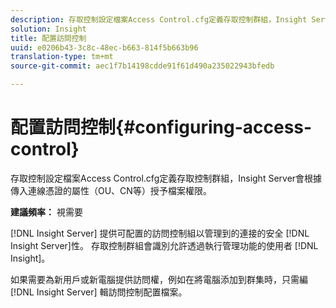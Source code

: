 ```yaml
---
description: 存取控制設定檔案Access Control.cfg定義存取控制群組，Insight Server會根據傳入連線憑證的屬性（OU、CN等）授予檔案權限。
solution: Insight
title: 配置訪問控制
uuid: e0206b43-3c8c-48ec-b663-814f5b663b96
translation-type: tm+mt
source-git-commit: aec1f7b14198cdde91f61d490a235022943bfedb

---
```



# 配置訪問控制{#configuring-access-control}

存取控制設定檔案Access Control.cfg定義存取控制群組，Insight Server會根據傳入連線憑證的屬性（OU、CN等）授予檔案權限。

**建議頻率：** 視需要

[!DNL Insight Server] 提供可配置的訪問控制組以管理到的連接的安全 [!DNL Insight Server]性。 存取控制群組會識別允許透過執行管理功能的使用者 [!DNL Insight]。

如果需要為新用戶或新電腦提供訪問權，例如在將電腦添加到群集時，只需編 [!DNL Insight Server] 輯訪問控制配置檔案。
